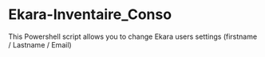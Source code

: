 # Ekara-Inventaire_Conso
This Powershell script allows you to change Ekara users settings (firstname / Lastname / Email)
